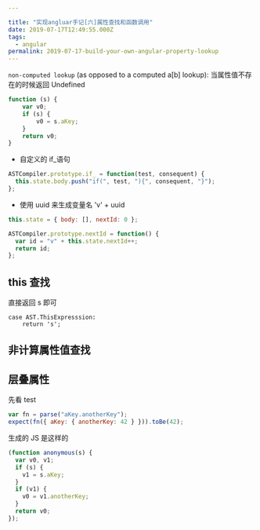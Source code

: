 ```yaml
---

title: "实现angluar手记[六]属性查找和函数调用"
date: 2019-07-17T12:49:55.000Z
tags:
  - angular
permalink: 2019-07-17-build-your-own-angular-property-lookup
---
```


`non-computed lookup` (as opposed to a computed a[b] lookup):
当属性值不存在的时候返回 Undefined

```javascript
function (s) {
    var v0;
    if (s) {
        v0 = s.aKey;
    }
    return v0;
}
```

- 自定义的 if\_语句

```javascript
ASTCompiler.prototype.if_ = function(test, consequent) {
  this.state.body.push("if(", test, "){", consequent, "}");
};
```

- 使用 uuid 来生成变量名 'v' + uuid

```javascript
this.state = { body: [], nextId: 0 };

ASTCompiler.prototype.nextId = function() {
  var id = "v" + this.state.nextId++;
  return id;
};
```

## this 查找

直接返回 s 即可

```
case AST.ThisExpresssion:
    return 's';
```

## 非计算属性值查找

## 层叠属性

先看 test

```javascript
var fn = parse("aKey.anotherKey");
expect(fn({ aKey: { anotherKey: 42 } })).toBe(42);
```

生成的 JS 是这样的

```javascript
(function anonymous(s) {
  var v0, v1;
  if (s) {
    v1 = s.aKey;
  }
  if (v1) {
    v0 = v1.anotherKey;
  }
  return v0;
});
```
